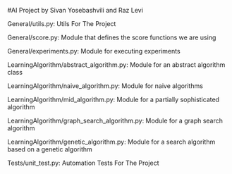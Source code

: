 #AI Project by Sivan Yosebashvili and Raz Levi

General/utils.py: Utils For The Project

General/score.py: Module that defines the score functions we are using

General/experiments.py: Module for executing experiments

LearningAlgorithm/abstract_algorithm.py: Module for an abstract algorithm class

LearningAlgorithm/naive_algorithm.py: Module for naive algorithms

LearningAlgorithm/mid_algorithm.py: Module for a partially sophisticated algorithm

LearningAlgorithm/graph_search_algorithm.py: Module for a graph search algorithm

LearningAlgorithm/genetic_algorithm.py: Module for a search algorithm based on a genetic algorithm

Tests/unit_test.py: Automation Tests For The Project
